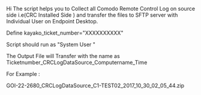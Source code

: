 Hi 
The script helps you to Collect all Comodo Remote Control Log on source side i.e(CRC Installed Side ) and transfer the files to  SFTP server with Individual User on Endpoint Desktop.


Define  kayako_ticket_number="XXXXXXXXXX"   

Script should run as "System User "

 

The Output File will Transfer with the name  as  Ticketnumber_CRCLogDataSource_Computername_Time

For Example :

GOI-22-2680_CRCLogDataSource_C1-TEST02_2017_10_30_02_05_44.zip